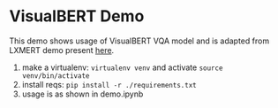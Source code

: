 # VisualBERT Demo

This demo shows usage of VisualBERT VQA model and is adapted from LXMERT demo present [here](https://github.com/huggingface/transformers/blob/main/examples/research_projects/lxmert/demo.ipynb).
1. make a virtualenv: ``virtualenv venv`` and activate ``source venv/bin/activate``
2. install reqs: ``pip install -r ./requirements.txt``
3. usage is as shown in demo.ipynb
